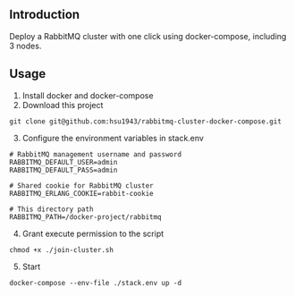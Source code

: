 ## Introduction
Deploy a RabbitMQ cluster with one click using docker-compose, including 3 nodes.

## Usage
1. Install docker and docker-compose
2. Download this project

```shell
git clone git@github.com:hsu1943/rabbitmq-cluster-docker-compose.git
```
3. Configure the environment variables in stack.env

```env
# RabbitMQ management username and password
RABBITMQ_DEFAULT_USER=admin
RABBITMQ_DEFAULT_PASS=admin

# Shared cookie for RabbitMQ cluster
RABBITMQ_ERLANG_COOKIE=rabbit-cookie

# This directory path
RABBITMQ_PATH=/docker-project/rabbitmq
```
4. Grant execute permission to the script

```shell
chmod +x ./join-cluster.sh
```

5. Start

```shell
docker-compose --env-file ./stack.env up -d
```